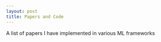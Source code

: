 ```yaml
---
layout: post
title: Papers and Code
---
```


A list of papers I have implemented in various ML frameworks

